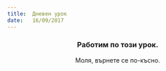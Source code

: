 ```yaml
---
title:  Дневен урок
date:   16/09/2017
---
```


### <center>Работим по този урок.</center>
<center>Моля, върнете се по-късно.</center>